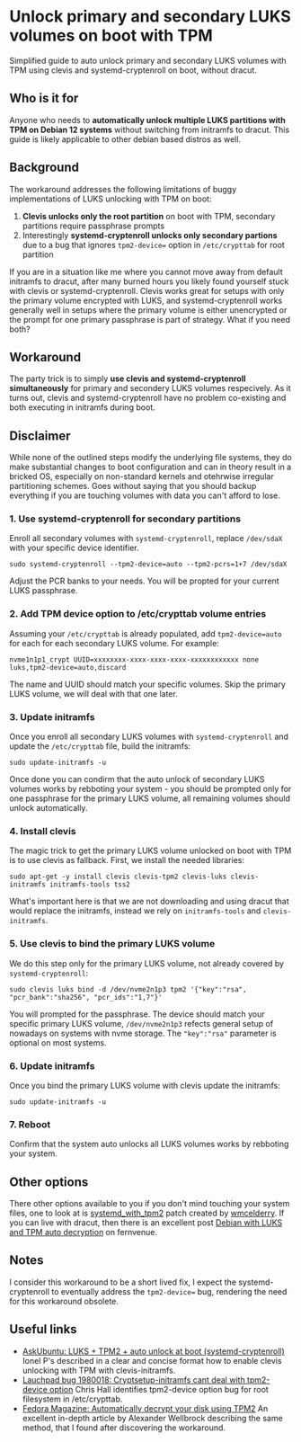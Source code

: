 # Unlock primary and secondary LUKS volumes on boot with TPM

Simplified guide to auto unlock primary and secondary LUKS volumes with TPM using clevis and systemd-cryptenroll on boot, without dracut.

## Who is it for

Anyone who needs to **automatically unlock multiple LUKS partitions with TPM on Debian 12 systems** without switching from initramfs to dracut. This guide is likely applicable to other debian based distros as well.

## Background

The workaround addresses the following limitations of buggy implementations of LUKS unlocking with TPM on boot:

1. **Clevis unlocks only the root partition** on boot with TPM, secondary partitions require passphrase prompts
2. Interestingly **systemd-cryptenroll unlocks only secondary partions** due to a bug that ignores `tpm2-device=` option in `/etc/crypttab` for root partition

If you are in a situation like me where you cannot move away from default initramfs to dracut, after many burned hours you likely found yourself stuck with clevis or systemd-cryptenroll. Clevis works great for setups with only the primary volume encrypted with LUKS, and systemd-cryptenroll works generally well in setups where the primary volume is either unencrypted or the prompt for one primary passphrase is part of strategy. What if you need both?

## Workaround

The party trick is to simply **use clevis and systemd-cryptenroll simultaneously** for primary and secondery LUKS volumes respecively. As it turns out, clevis and systemd-cryptenroll have no problem co-existing and both executing in initramfs during boot.

## Disclaimer

While none of the outlined steps modify the underlying file systems, they do make substantial changes to boot configuration and can in theory result in a bricked OS, especially on non-standard kernels and otehrwise irregular partitioning schemes. Goes without saying that you should backup everything if you are touching volumes with data you can't afford to lose. 

### 1. Use systemd-cryptenroll for secondary partitions

Enroll all secondary volumes with `systemd-cryptenroll`, replace `/dev/sdaX` with your specific device identifier.

```
sudo systemd-cryptenroll --tpm2-device=auto --tpm2-pcrs=1+7 /dev/sdaX
```

Adjust the PCR banks to your needs. You will be propted for your current LUKS passphrase.

### 2. Add TPM device option to /etc/crypttab volume entries

Assuming your `/etc/crypttab` is already populated, add `tpm2-device=auto` for each for each secondary LUKS volume. For example:

```
nvme1n1p1_crypt UUID=xxxxxxxx-xxxx-xxxx-xxxx-xxxxxxxxxxxx none luks,tpm2-device=auto,discard
```

The name and UUID should match your specific volumes. Skip the primary LUKS volume, we will deal with that one later.

### 3. Update initramfs

Once you enroll all secondary LUKS volumes with `systemd-cryptenroll` and update the `/etc/crypttab` file, build the initramfs:

```
sudo update-initramfs -u
```

Once done you can condirm that the auto unlock of secondary LUKS volumes works by rebboting your system - you should be prompted only for one passphrase for the primary LUKS volume, all remaining volumes should unlock automatically.

### 4. Install clevis

The magic trick to get the primary LUKS volume unlocked on boot with TPM is to use clevis as fallback. First, we install the needed libraries:

```
sudo apt-get -y install clevis clevis-tpm2 clevis-luks clevis-initramfs initramfs-tools tss2
```

What's important here is that we are not downloading and using dracut that would replace the initramfs, instead we rely on `initramfs-tools` and `clevis-initramfs`. 

### 5. Use clevis to bind the primary LUKS volume

We do this step only for the primary LUKS volume, not already covered by `systemd-cryptenroll`:

```
sudo clevis luks bind -d /dev/nvme2n1p3 tpm2 '{"key":"rsa", "pcr_bank":"sha256", "pcr_ids":"1,7"}'
```

You will prompted for the passphrase. The device should match your specific primary LUKS volume, `/dev/nvme2n1p3` refects general setup of nowadays on systems with nvme storage. The `"key":"rsa"` parameter is optional on most systems.

### 6. Update initramfs

Once you bind the primary LUKS volume with clevis update the initramfs:

```
sudo update-initramfs -u
```

### 7. Reboot

Confirm that the system auto unlocks all LUKS volumes works by rebboting your system.

## Other options

There other options available to you if you don't mind touching your system files, one to look at is [systemd_with_tpm2](https://github.com/wmcelderry/systemd_with_tpm2) patch created by [wmcelderry](https://github.com/wmcelderry). If you can live with dracut, then there is an excellent post [Debian with LUKS and TPM auto decryption](https://blog.fernvenue.com/archives/debian-with-luks-and-tpm-auto-decryption/) on fernvenue.

## Notes

I consider this workaround to be a short lived fix, I expect the systemd-cryptenroll to eventually address the `tpm2-device=` bug, rendering the need for this workaround obsolete.

## Useful links

 - [AskUbuntu: LUKS + TPM2 + auto unlock at boot (systemd-cryptenroll)](https://askubuntu.com/a/1475182) Ionel P's described in a clear and concise format how to enable clevis unlocking with TPM with clevis-initramfs.
 - [Lauchpad bug 1980018: Cryptsetup-initramfs cant deal with tpm2-device option](https://bugs.launchpad.net/ubuntu/+source/cryptsetup/+bug/1980018) Chris Hall identifies tpm2-device option bug for root filesystem in /etc/crypttab.
 - [Fedora Magazine: Automatically decrypt your disk using TPM2](https://fedoramagazine.org/automatically-decrypt-your-disk-using-tpm2/) An excellent in-depth article by Alexander Wellbrock describing the same method, that I found after discovering the workaround. 




